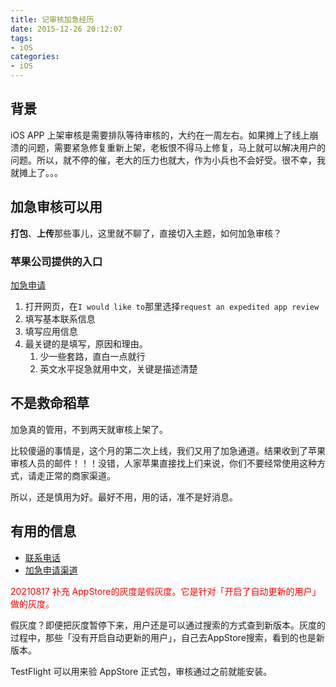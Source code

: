 ```yaml
---
title: 记审核加急经历
date: 2015-12-26 20:12:07
tags:
- iOS
categories:
- iOS
---
```


## 背景

iOS APP 上架审核是需要排队等待审核的，大约在一周左右。如果摊上了线上崩溃的问题，需要紧急修复重新上架，老板恨不得马上修复，马上就可以解决用户的问题。所以，就不停的催，老大的压力也就大，作为小兵也不会好受。很不幸，我就摊上了。。。

<!--more-->

## 加急审核可以用

**打包**、**上传**那些事儿，这里就不聊了，直接切入主题，如何加急审核？

### 苹果公司提供的入口

[加急申请](<https://developer.apple.com/appstore/contact/appreviewteam/index.html>)

1. 打开网页，在`I would like to`那里选择`request an expedited app review `
2. 填写基本联系信息
3. 填写应用信息
4. 最关键的是填写，原因和理由。
   1. 少一些套路，直白一点就行
   2. 英文水平捉急就用中文，关键是描述清楚



## 不是救命稻草

加急真的管用，不到两天就审核上架了。

比较傻逼的事情是，这个月的第二次上线，我们又用了加急通道。结果收到了苹果审核人员的邮件！！！没错，人家苹果直接找上们来说，你们不要经常使用这种方式，请走正常的商家渠道。

所以，还是慎用为好。最好不用，用的话，准不是好消息。



## 有用的信息

- [联系电话](https://developer.apple.com/contact/phone/)
- [加急申请渠道](<https://developer.apple.com/appstore/contact/appreviewteam/index.html>)



<font color=red>20210817 补充 AppStore的灰度是假灰度。它是针对「开启了自动更新的用户」做的灰度。</font>

假灰度？即便把灰度暂停下来，用户还是可以通过搜索的方式查到新版本。灰度的过程中，那些「没有开启自动更新的用户」，自己去AppStore搜索，看到的也是新版本。

TestFlight 可以用来验 AppStore 正式包，审核通过之前就能安装。